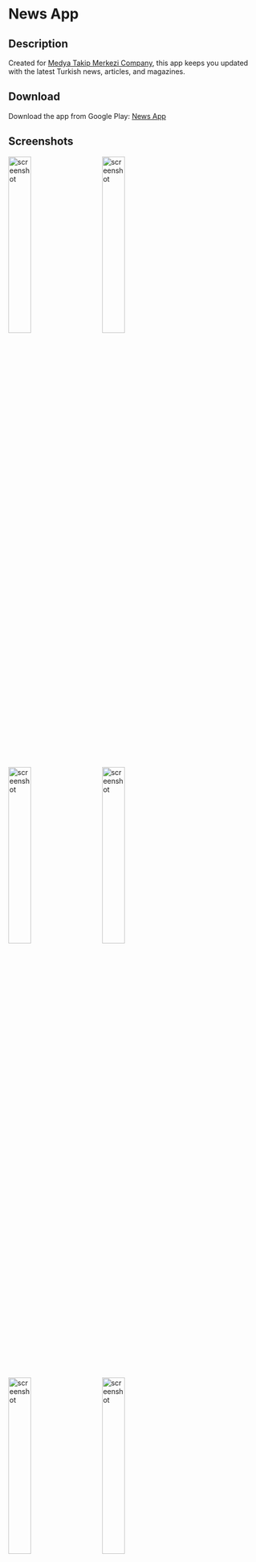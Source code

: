 # News App


## Description

Created for [Medya Takip Merkezi Company](https://medyatakip.com.tr/), this app keeps you updated with the latest Turkish news, articles, and magazines.


## Download

Download the app from Google Play: [News App](https://play.google.com/store/apps/details?id=com.medyatakip.app)


## Screenshots

<p align="left">
  <img alt="screenshot" src="https://github.com/user-attachments/assets/d24ec925-e793-4e32-ae91-5814ee887d0b" width="30%">
&nbsp; &nbsp; &nbsp; &nbsp;
  <img alt="screenshot" src="https://github.com/user-attachments/assets/6352f567-9c95-4828-8c96-350b9bd30d4c" width="30%">
</p>

&nbsp;
&nbsp;

<p align="left">
  <img alt="screenshot" src="https://github.com/user-attachments/assets/44665bb9-8c1d-4cc7-84b8-2124d9f57bba" width="30%">
&nbsp; &nbsp; &nbsp; &nbsp;
  <img alt="screenshot" src="https://github.com/user-attachments/assets/3de3f2ce-df72-43c2-86b7-9bf9b013ffcc" width="30%">
</p>

&nbsp;
&nbsp;

<p align="left">
  <img alt="screenshot" src="https://github.com/user-attachments/assets/9518f6ce-e7fa-4135-8215-28c70c767cf0" width="30%">
&nbsp; &nbsp; &nbsp; &nbsp;
  <img alt="screenshot" src="https://github.com/user-attachments/assets/f02089aa-69de-4f01-a5a6-3f1f32572870" width="30%">
</p>

&nbsp;
&nbsp;


<p align="left">
  <img alt="screenshot" src="https://github.com/user-attachments/assets/1ac93bd5-b5fd-4192-87c8-869c28d680cf" width="30%">
&nbsp; &nbsp; &nbsp; &nbsp;
  <img alt="screenshot" src="https://github.com/user-attachments/assets/12a398af-7d39-4d44-813d-a3a1d98f6027" width="30%">
</p>
&nbsp;
&nbsp;

<p align="left">
  <img alt="screenshot" src="https://github.com/user-attachments/assets/abc5b8a4-74db-4fae-a0cd-43ecb6c821ec" width="30%">
&nbsp; &nbsp; &nbsp; &nbsp;
  <img alt="screenshot" src="https://github.com/user-attachments/assets/65a2fd69-c1af-449c-9dc0-23498d9fb764" width="30%">
</p>

## Videos

https://github.com/user-attachments/assets/b7a92b03-7e62-481b-9bc3-95df1ec24853
https://github.com/user-attachments/assets/39a0fd02-4fbb-4458-b758-433101e5f9fa
## Videos

https://github.com/user-attachments/assets/b7a92b03-7e62-481b-9bc3-95df1ec24853
https://github.com/user-attachments/assets/39a0fd02-4fbb-4458-b758-433101e5f9fa

<p align="left">
  <video width="30%" controls>
    <source src="https://github.com/user-attachments/assets/b7a92b03-7e62-481b-9bc3-95df1ec24853" type="video/mp4">
    Your browser does not support the video tag.
  </video>
&nbsp; &nbsp; &nbsp; &nbsp;
  <video width="30%" controls>
    <source src="https://github.com/user-attachments/assets/39a0fd02-4fbb-4458-b758-433101e5f9fa" type="video/mp4">
    Your browser does not support the video tag.
  </video>
</p>


